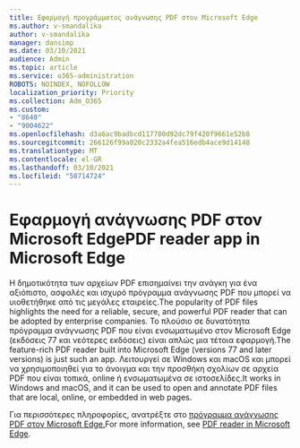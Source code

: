 ```yaml
---
title: Εφαρμογή προγράμματος ανάγνωσης PDF στον Microsoft Edge
ms.author: v-smandalika
author: v-smandalika
manager: dansimp
ms.date: 03/10/2021
audience: Admin
ms.topic: article
ms.service: o365-administration
ROBOTS: NOINDEX, NOFOLLOW
localization_priority: Priority
ms.collection: Adm_O365
ms.custom:
- "8640"
- "9004622"
ms.openlocfilehash: d3a6ac9badbcd117780d92dc79f420f9661e52b8
ms.sourcegitcommit: 266126f99a020c2332a4fea516edb4ace9d14148
ms.translationtype: MT
ms.contentlocale: el-GR
ms.lasthandoff: 03/10/2021
ms.locfileid: "50714724"
---
```

# <a name="pdf-reader-app-in-microsoft-edge"></a><span data-ttu-id="dc300-102">Εφαρμογή ανάγνωσης PDF στον Microsoft Edge</span><span class="sxs-lookup"><span data-stu-id="dc300-102">PDF reader app in Microsoft Edge</span></span>

<span data-ttu-id="dc300-103">Η δημοτικότητα των αρχείων PDF επισημαίνει την ανάγκη για ένα αξιόπιστο, ασφαλές και ισχυρό πρόγραμμα ανάγνωσης PDF που μπορεί να υιοθετήθηκε από τις μεγάλες εταιρείες.</span><span class="sxs-lookup"><span data-stu-id="dc300-103">The popularity of PDF files highlights the need for a reliable, secure, and powerful PDF reader that can be adopted by enterprise companies.</span></span> <span data-ttu-id="dc300-104">Το πλούσιο σε δυνατότητα πρόγραμμα ανάγνωσης PDF που είναι ενσωματωμένο στον Microsoft Edge (εκδόσεις 77 και νεότερες εκδόσεις) είναι απλώς μια τέτοια εφαρμογή.</span><span class="sxs-lookup"><span data-stu-id="dc300-104">The feature-rich PDF reader built into Microsoft Edge (versions 77 and later versions) is just such an app.</span></span> <span data-ttu-id="dc300-105">Λειτουργεί σε Windows και macOS και μπορεί να χρησιμοποιηθεί για το άνοιγμα και την προσθήκη σχολίων σε αρχεία PDF που είναι τοπικά, online ή ενσωματωμένα σε ιστοσελίδες.</span><span class="sxs-lookup"><span data-stu-id="dc300-105">It works in Windows and macOS, and it can be used to open and annotate PDF files that are local, online, or embedded in web pages.</span></span>

<span data-ttu-id="dc300-106">Για περισσότερες πληροφορίες, ανατρέξτε στο [πρόγραμμα ανάγνωσης PDF στον Microsoft Edge.](https://docs.microsoft.com/deployedge/microsoft-edge-pdf)</span><span class="sxs-lookup"><span data-stu-id="dc300-106">For more information, see [PDF reader in Microsoft Edge](https://docs.microsoft.com/deployedge/microsoft-edge-pdf).</span></span>
